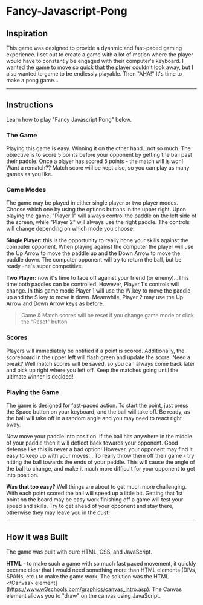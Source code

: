 # Fancy-Javascript-Pong

<!-- The game should have a Readme.md file in the GitHub repository that describes the inspiration for the game, explains the controls and how to play the game, lists the technologies used to build the game, and addresses any outstanding bugs or unfinished functionality -->

## Inspiration

This game was designed to provide a dyanmic and fast-paced gaming experience. I set out to create a game with a lot of motion where the player would have to constantly be engaged with their computer's keyboard. I wanted the game to move so quick that the player couldn't look away, but I also wanted to game to be endlessly playable. Then "AHA!" It's time to make a pong game...

---

## Instructions

Learn how to play "Fancy Javascript Pong" below.

### The Game

Playing this game is easy. Winning it on the other hand...not so much. The objective is to score 5 points before your opponent by getting the ball past their paddle. Once a player has scored 5 points - the match will is won! Want a rematch?? Match score will be kept also, so you can play as many games as you like.

### Game Modes

The game may be played in either single player or two player modes. Choose which one by using the options buttons in the upper right. Upon playing the game, "Player 1" will always control the paddle on the left side of the screen, while "Player 2" will always use the right paddle. The controls will change depending on which mode you choose:

**Single Player:** this is the opportunity to really hone your skills against the computer opponent. When playing against the computer the player will use the Up Arrow to move the paddle up and the Down Arrow to move the paddle down. The computer opponent will try to return the ball, but be ready -he's super competitive.

**Two Player:** now it's time to face off against your friend (or enemy)...This time both paddles can be controlled. However, Player 1's controls will change. In this game mode Player 1 will use the W key to move the paddle up and the S key to move it down. Meanwhile, Player 2 may use the Up Arrow and Down Arrow keys as before.

> Game & Match scores will be reset if you change game mode or click the "Reset" button

### Scores

Players will immediately be notified if a point is scored. Additionally, the scoreboard in the upper left will flash green and update the score. Need a break? Well match scores will be saved, so you can always come back later and pick up right where you left off. Keep the matches going until the ultimate winner is decided!

### Playing the Game

The game is designed for fast-paced action. To start the point, just press the Space button on your keyboard, and the ball will take off. Be ready, as the ball will take off in a random angle and you may need to react right away.

Now move your paddle into position. If the ball hits anywhere in the middle of your paddle then it will deflect back towards your opponent. Good defense like this is never a bad option! However, your opponent may find it easy to keep up with your moves... To really throw them off their game - try hitting the ball towards the ends of your paddle. This will cause the angle of the ball to change, and make it much more difficult for your opponent to get into position.

**Was that too easy?** Well things are about to get much more challenging. With each point scored the ball will speed up a little bit. Getting that 1st point on the board may be easy work finishing off a game will test your speed and skills. Try to get ahead of your opponent and stay there, otherwise they may leave you in the dust!

---

## How it was Built

The game was built with pure HTML, CSS, and JavaScript.

**HTML -** to make such a game with so much fast paced movement, it quickly became clear that I would need something more than HTML elements (DIVs, SPANs, etc.) to make the game work. The solution was the HTML <\Canvas\> element](https://www.w3schools.com/graphics/canvas_intro.asp). The Canvas element allows you to "draw" on the canvas using JavaScript.

